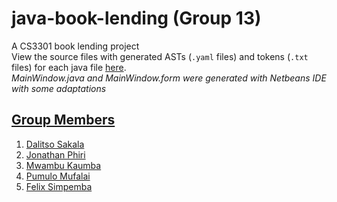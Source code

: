# java-book-lending (Group 13)
A CS3301 book lending project
<br>
View the source files with generated ASTs (`.yaml` files) and tokens  (`.txt` files) for each java file  [here](https://github.com/DalitsoSakala/java-book-lending/tree/main/mavenproject1/src/main/java/com/booklending/cs3301).
<br>
*MainWindow.java and MainWindow.form were generated with Netbeans IDE with some adaptations*
<br>

## <ins>Group Members</ins>
1. [Dalitso Sakala](https://github.com/dalitsosakala)
2. [Jonathan Phiri](https://github.com/jonathan-phiri)
3. [Mwambu Kaumba](https://github.com/mwambu1)
3. [Pumulo Mufalai](https://github.com/pumulo-mufalai)
4. [Felix Simpemba](https://github.com/felixsimpemba)

